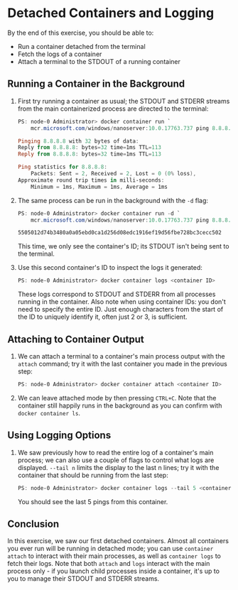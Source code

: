 # Detached Containers and Logging

By the end of this exercise, you should be able to:

- Run a container detached from the terminal
- Fetch the logs of a container
- Attach a terminal to the STDOUT of a running container

## Running a Container in the Background

1.  First try running a container as usual; the STDOUT and STDERR streams from the main containerized process are directed to the terminal:

    ```powershell
    PS: node-0 Administrator> docker container run `
        mcr.microsoft.com/windows/nanoserver:10.0.17763.737 ping 8.8.8.8 -n 2

    Pinging 8.8.8.8 with 32 bytes of data:
    Reply from 8.8.8.8: bytes=32 time=1ms TTL=113
    Reply from 8.8.8.8: bytes=32 time=1ms TTL=113

    Ping statistics for 8.8.8.8:
        Packets: Sent = 2, Received = 2, Lost = 0 (0% loss),
    Approximate round trip times in milli-seconds:
        Minimum = 1ms, Maximum = 1ms, Average = 1ms
    ```

2.  The same process can be run in the background with the `-d` flag:

    ```powershell
    PS: node-0 Administrator> docker container run -d `
        mcr.microsoft.com/windows/nanoserver:10.0.17763.737 ping 8.8.8.8 -t

    5505012d74b3480a0a05ebd0ca1d256d08edc1916ef19d56fbe728bc3cecc502
    ```

    This time, we only see the container's ID; its STDOUT isn't being sent to the terminal.

3.  Use this second container's ID to inspect the logs it generated:

    ```powershell
    PS: node-0 Administrator> docker container logs <container ID>
    ```

    These logs correspond to STDOUT and STDERR from all processes running in the container. Also note when using container IDs: you don't need to specify the entire ID. Just enough characters from the start of the ID to uniquely identify it, often just 2 or 3, is sufficient.

## Attaching to Container Output

1.  We can attach a terminal to a container's main process output with the `attach` command; try it with the last container you made in the previous step:

    ```powershell
    PS: node-0 Administrator> docker container attach <container ID>
    ```

2.  We can leave attached mode by then pressing `CTRL+C`. Note that the container still happily runs in the background as you can confirm with `docker container ls`.

## Using Logging Options

1.  We saw previously how to read the entire log of a container's main process; we can also use a couple of flags to control what logs are displayed. `--tail n` limits the display to the last n lines; try it with the container that should be running from the last step:

    ```powershell
    PS: node-0 Administrator> docker container logs --tail 5 <container ID>
    ```

    You should see the last 5 pings from this container.

## Conclusion

In this exercise, we saw our first detached containers. Almost all containers you ever run will be running in detached mode; you can use `container attach` to interact with their main processes, as well as `container logs` to fetch their logs. Note that both `attach` and `logs` interact with the main process only - if you launch child processes inside a container, it's up to you to manage their STDOUT and STDERR streams.
